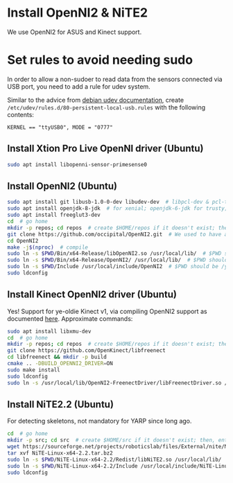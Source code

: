 # Install OpenNI2 & NiTE2

We use OpenNI2 for ASUS and Kinect support.

# Set rules to avoid needing sudo

In order to allow a non-sudoer to read data from the sensors connected via USB port, you need to add a rule for udev system. 

Similar to the advice from [debian udev documentation](https://wiki.debian.org/udev), create `/etc/udev/rules.d/80-persistent-local-usb.rules` with the following contents:
```
KERNEL == "ttyUSB0", MODE = "0777"
```

## Install Xtion Pro Live OpenNI driver (Ubuntu)

```bash
sudo apt install libopenni-sensor-primesense0 
```

## Install OpenNI2 (Ubuntu)

```bash
sudo apt install git libusb-1.0-0-dev libudev-dev  # libpcl-dev & pcl-tools instead of libpcl-all-dev as of Dic/2015
sudo apt install openjdk-8-jdk  # for xenial; openjdk-6-jdk for trusty; if not using other java version.
sudo apt install freeglut3-dev
cd  # go home
mkdir -p repos; cd repos  # create $HOME/repos if it doesn't exist; then, enter it
git clone https://github.com/occipital/OpenNI2.git  # We used to have a fork off 6857677beee08e264fc5aeecb1adf647a7d616ab with working copy of Xtion Pro Live OpenNI2 driver.
cd OpenNI2
make -j$(nproc)  # compile
sudo ln -s $PWD/Bin/x64-Release/libOpenNI2.so /usr/local/lib/  # $PWD should be /yourPathTo/OpenNI2
sudo ln -s $PWD/Bin/x64-Release/OpenNI2/ /usr/local/lib/  # $PWD should be /yourPathTo/OpenNI2
sudo ln -s $PWD/Include /usr/local/include/OpenNI2  # $PWD should be /yourPathTo/OpenNI2
sudo ldconfig
```

## Install Kinect OpenNI2 driver (Ubuntu)

Yes! Support for ye-oldie Kinect v1, via compiling OpenNI2 support as documented [here](https://github.com/OpenKinect/libfreenect/tree/master/OpenNI2-FreenectDriver). Approximate commands:

```bash
sudo apt install libxmu-dev
cd  # go home
mkdir -p repos; cd repos  # create $HOME/repos if it doesn't exist; then, enter it
git clone https://github.com/OpenKinect/libfreenect
cd libfreenect && mkdir -p build
cmake .. -DBUILD_OPENNI2_DRIVER=ON
sudo make install
sudo ldconfig
sudo ln -s /usr/local/lib/OpenNI2-FreenectDriver/libFreenectDriver.so /usr/local/lib/OpenNI2/Drivers
```

## Install NiTE2.2 (Ubuntu)

For detecting skeletons, not mandatory for YARP since long ago.

```bash
cd  # go home
mkdir -p src; cd src  # create $HOME/src if it doesn't exist; then, enter it
wget https://sourceforge.net/projects/roboticslab/files/External/nite/NiTE-Linux-x64-2.2.tar.bz2
tar xvf NiTE-Linux-x64-2.2.tar.bz2
sudo ln -s $PWD/NiTE-Linux-x64-2.2/Redist/libNiTE2.so /usr/local/lib/  # $PWD should be /yourPathTo/NiTE-Linux-x64-2.2/..
sudo ln -s $PWD/NiTE-Linux-x64-2.2/Include /usr/local/include/NiTE-Linux-x64-2.2  # $PWD should be /yourPathTo/NiTE-Linux-x64-2.2/..
sudo ldconfig
```
